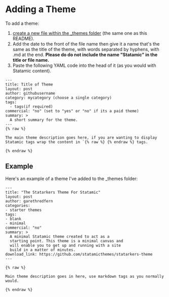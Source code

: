 # Adding a Theme

To add a theme:

1. [create a new file within the _themes folder](https://github.com/statamicthemes/statamicthemes.github.io/tree/master/_themes) (the same one as this README).
2. Add the date to the front of the file name then give it a name that's the same as the title of the theme, with words separated by hyphens, with .md at the end. **Please do do not include the name "Statamic" in the title or file name.**
3. Paste the following YAML code into the head of it (as you would with Statamic content).

```
---
title: Title of Theme
layout: post
author: githubusername
category: mycategory (choose a single category)
tags:
  - tags(if required)
commercial: "no" (set to "yes" or "no" if its a paid theme)
summary: >
  A short summary for the theme.
---
{% raw %}

The main theme description goes here, if you are wanting to display Statamic tags wrap the content in `{% raw %} {% endraw %} tags.

{% endraw %}
```

## Example

Here's an example of a theme I've added to the _themes folder:

```
---
title: "The Statarkers Theme For Statamic"
layout: post
author: garethredfern
categories:
- starter themes
tags:
- blank
- minimal
commercial: "no"
summary: >
  A minimal Statamic theme created to act as a
  starting point. This theme is a minimal canvas and
  will enable you to get up and running with a site
  build in a matter of minutes.
download_link: https://github.com/statamicthemes/statarkers-theme
---

{% raw %}

Main theme description goes in here, use markdown tags as you normally would.

{% endraw %}

```
